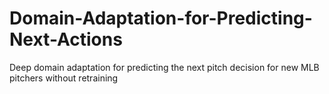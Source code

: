 # Domain-Adaptation-for-Predicting-Next-Actions
Deep domain adaptation for predicting the next pitch decision for new MLB pitchers without retraining
